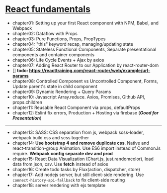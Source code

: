 # [React fundamentals](https://github.com/ReactTraining)

* chapter01: Setting up your first React component with NPM, Babel, and Webpack
* chapter02: Dataflow with Props
* chapter03: Pure Functions, Props, PropTypes
* chapter04: "this" keyword recap, managing/updating state
* chapter05: Stateless Functional Components, Separate presentational components and container components
* chapter06: Life Cycle Events + Ajax by axios
* chapter07: Adding React Router to our Application by react-router-dom
* [] **todo: https://reacttraining.com/react-router/web/example/url-params**
* chapter08: Controlled Component vs Uncontrolled Component, Forms, Update parent's state in child component
* chapter09: Dynamic Rendering + Query Params
* chapter10: Javascript Array.reduce. Axios, Promises, Github API, props.children
* chapter11: Reusable React Component via props, defaultProps
* chapter12: Eslint fix errors, Production + Hosting via firebase (_**Good for Presentation**_)

---

* chapter13: SASS: CSS separation from js, webpack scss-loader, webpack build css and scss together
* chapter14: **Use bootstrap 4 and remove duplicate css**. Native and react-transition-group Animation. Use ES6 import instead of CommonJs require. **Webpack config separate dev and prod**
* chapter15: React Data Visualization (Chart.js, just.randomcolor), load data from json, csv. Use **fetch** instead of axios
* chapter16: Create todo tasks by Flux(action, dispatcher, store)
* chapter17: Add nodejs server, but still client-side rendering. Use `connect-history-api-fallback` to fix client-side routing
* chapter18: server rendering with ejs template
